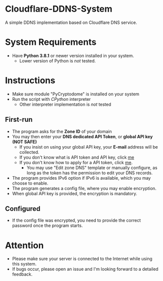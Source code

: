 # Cloudflare-DDNS-System
A simple DDNS implementation based on Cloudflare DNS service.

# System Requirements
* Have **Python 3.8.1** or newer version installed in your system.
	* Lower version of Python is *not* tested.

# Instructions
* Make sure module "PyCryptodome" is installed on your system
* Run the script with *CPython* interpreter
	* Other interpreter implementation is *not* tested

## First-run
* The program asks for the **Zone ID** of your domain
* You may then enter your **DNS dedicated API Token**, or **global API key (NOT SAFE)**
	* If you insist on using your global API key, your **E-mail** address will be collected.
	* If you don't know what is API token and API key, click [me](https://api.cloudflare.com/#getting-started-requests)
	* If you don't know how to apply for a API token, click [me](https://support.cloudflare.com/hc/en-us/articles/200167836-Managing-API-Tokens-and-Keys#12345680).
		* You may use "Edit zone DNS" template or manually configure, as long as the token has the permission to edit your DNS records.
* The program provides IPv6 option if IPv6 is available, which you may choose to enable.
* The program generates a config file, where you may enable encryption.
* When global API key is provided, the encryption is mandatory.

## Configured
* If the config file was encrypted, you need to provide the correct password once the program starts.

# Attention
* Please make sure your server is connected to the Internet while using this system.
* If bugs occur, please open an issue and I'm looking forward to a detailed feedback.
